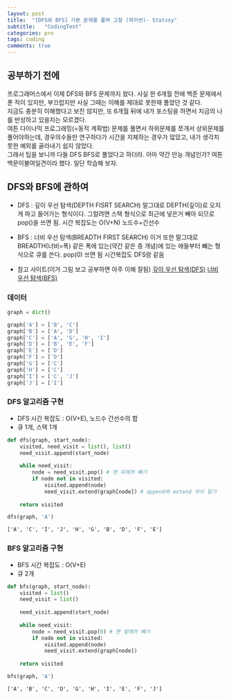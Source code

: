 ```yaml
---
layout: post
title:  "[DFS와 BFS] 기본 문제를 풀며 고찰 (파이썬)- Statssy"
subtitle:   "CodingTest"
categories: pro
tags: coding
comments: true
---
```


## 공부하기 전에
프로그래머스에서 이제 DFS와 BFS 문제까지 왔다. 사실 한 6개월 전에 백준 문제에서 푼 적이 있지만, 부끄럽지만 사실 그때는 이해를 제대로 못한채 풀었던 것 같다.  
지금도 충분히 이해했다고 보진 않지만, 또 6개월 뒤에 내가 포스팅을 하면서 지금의 나를 반성하고 있을지는 모르겠다.  
여튼 다이나믹 프로그래밍(=동적 계획법) 문제를 풀면서 하위문제를 쪼개서 상위문제를 풀어야하는데, 경우의수들만 연구하다가 시간을 지체하는 경우가 많았고, 내가 생각치 못한 예외를 골라내기 쉽지 않았다.  
그래서 팁을 보니까 다들 DFS BFS로 풀었다고 하더라. 아마 약간 만능 개념인가? 여튼 백문이불여일견이라 했다. 일단 학습해 보자.


## DFS와 BFS에 관하여  
- DFS : 깊이 우선 탐색(DEPTH FISRT SEARCH) 말그대로 DEPTH(깊이)로 오지게 파고 들어가는 형식이다. 그럴려면 스택 형식으로 최근에 넣은거 빼야 되므로 pop()을 쓰면 됨. 시간 복잡도는 O(V+N) 노드수+간선수
- BFS : 너비 우선 탐색(BREADTH FIRST SEARCH) 이거 또한 말그대로 BREADTH(너비=폭) 같은 폭에 있는(약간 같은 층 개념)에 있는 애들부터 뺴는 형식으로 큐를 쓴다. pop(0) 쓰면 됨 시간복잡도 DFS랑 같음


- 참고 사이트(이거 그림 보고 공부하면 아주 이해 잘됨)
[깊이 우선 탐색(DFS)](https://www.fun-coding.org/Chapter18-dfs-live.html)
[너비 우선 탐색(BFS)](https://www.fun-coding.org/Chapter18-bfs-live.html)

### 데이터 


```python
graph = dict()

graph['A'] = ['B', 'C']
graph['B'] = ['A', 'D']
graph['C'] = ['A', 'G', 'H', 'I']
graph['D'] = ['B', 'E', 'F']
graph['E'] = ['D']
graph['F'] = ['D']
graph['G'] = ['C']
graph['H'] = ['C']
graph['I'] = ['C', 'J']
graph['J'] = ['I']
```

### DFS 알고리즘 구현
- DFS 시간 복잡도 : O(V+E), 노드수 간선수의 합
- 큐 1개, 스택 1개


```python
def dfs(graph, start_node):
    visited, need_visit = list(), list()
    need_visit.append(start_node)
    
    while need_visit:
        node = need_visit.pop() # 맨 뒤에꺼 빼기
        if node not in visited:
            visited.append(node)
            need_visit.extend(graph[node]) # append와 extend 차이 알기
    
    return visited
```


```python
dfs(graph, 'A')
```




    ['A', 'C', 'I', 'J', 'H', 'G', 'B', 'D', 'F', 'E']



### BFS 알고리즘 구현
- BFS 시간 복잡도 : O(V+E)
- 큐 2개


```python
def bfs(graph, start_node):
    visited = list()
    need_visit = list()
    
    need_visit.append(start_node)
    
    while need_visit:
        node = need_visit.pop(0) # 맨 앞에꺼 빼기
        if node not in visited:
            visited.append(node)
            need_visit.extend(graph[node])
    
    return visited
```


```python
bfs(graph, 'A')
```




    ['A', 'B', 'C', 'D', 'G', 'H', 'I', 'E', 'F', 'J']


